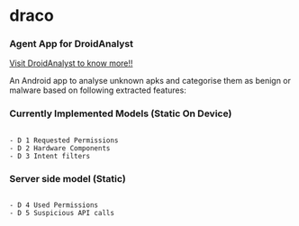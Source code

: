 # draco
### Agent App for DroidAnalyst
[Visit DroidAnalyst to know more!!](www.droidanalyst.org)

An Android app to analyse unknown apks and categorise them as benign or malware based on following extracted features:

### Currently Implemented Models (Static On Device)

```

- D 1 Requested Permissions
- D 2 Hardware Components
- D 3 Intent filters

```

### Server side model (Static)

```

- D 4 Used Permissions
- D 5 Suspicious API calls

```


